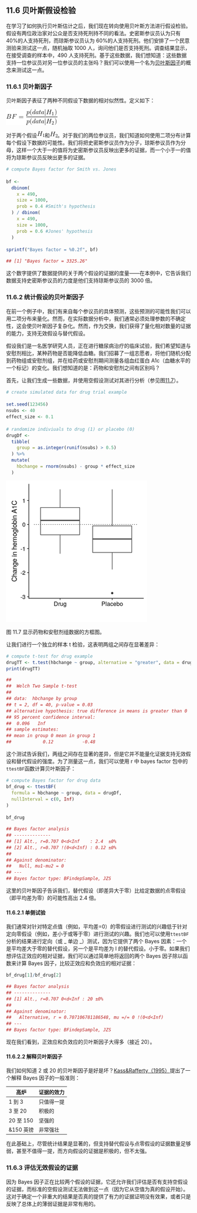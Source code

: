 ## 11.6 贝叶斯假设检验

在学习了如何执行贝叶斯估计之后，我们现在转向使用贝叶斯方法进行假设检验。假设有两位政治家对公众是否支持死刑持不同的看法。史密斯参议员认为只有 40%的人支持死刑，而琼斯参议员认为 60%的人支持死刑。他们安排了一个民意测验来测试这一点，随机抽取 1000 人，询问他们是否支持死刑。调查结果显示，在接受调查的样本中，490 人支持死刑。基于这些数据，我们想知道：这些数据支持一位参议员对另一位参议员的主张吗？我们可以使用一个名为[贝叶斯因子](https://bayesfactor.blogspot.com/2014/02/the-bayesfactor-package-this-blog-is.html)的概念来测试这一点。

### 11.6.1 贝叶斯因子

贝叶斯因子表征了两种不同假设下数据的相对似然性。定义如下：

![](img/fcaf56f4409db92cbad0bc0b7a778d4a.jpg)

对于两个假设![](img/31f022bcc9b435f1bfa0f95e0e2e285f.jpg)和![](img/2f753734e201315b67e17379e653910b.jpg)。对于我们的两位参议员，我们知道如何使用二项分布计算每个假设下数据的可能性。我们将把史密斯参议员作为分子，琼斯参议员作为分母，这样一个大于一的值将为史密斯参议员反映出更多的证据，而一个小于一的值将为琼斯参议员反映出更多的证据。

```r
# compute Bayes factor for Smith vs. Jones

bf <-
  dbinom(
    x = 490,
    size = 1000,
    prob = 0.4 #Smith's hypothesis
  ) / dbinom(
    x = 490, 
    size = 1000, 
    prob = 0.6 #Jones' hypothesis
  )

sprintf("Bayes factor = %0.2f", bf)
```

```r
## [1] "Bayes factor = 3325.26"
```

这个数字提供了数据提供的关于两个假设的证据的度量——在本例中，它告诉我们数据支持史密斯参议员的力度是他们支持琼斯参议员的 3000 倍。

### 11.6.2 统计假设的贝叶斯因子

在前一个例子中，我们有来自每个参议员的具体预测，这些预测的可能性我们可以用二项分布来量化。然而，在实际数据分析中，我们通常必须处理参数的不确定性，这会使贝叶斯因子复杂化。然而，作为交换，我们获得了量化相对数量的证据的能力，支持无效假设与替代假设。

假设我们是一名医学研究人员，正在进行糖尿病治疗的临床试验，我们希望知道与安慰剂相比，某种药物是否能降低血糖。我们招募了一组志愿者，将他们随机分配到药物组或安慰剂组，并在给药或安慰剂期间测量各组血红蛋白 A1c（血糖水平的一个标记）的变化。我们想知道的是：药物和安慰剂之间有区别吗？

首先，让我们生成一些数据，并使用空假设测试对其进行分析（参见图[11.7](#fig:bayesTesting)）。

```r
# create simulated data for drug trial example

set.seed(123456)
nsubs <- 40
effect_size <- 0.1

# randomize indiviuals to drug (1) or placebo (0)
drugDf <-
  tibble(
    group = as.integer(runif(nsubs) > 0.5)
  ) %>%
  mutate(
    hbchange = rnorm(nsubs) - group * effect_size
  )
```

![Box plots showing data for drug and placebo groups.](img/file73.png)

图 11.7 显示药物和安慰剂组数据的方框图。

让我们进行一个独立的样本 t 检验，这表明两组之间存在显著差异：

```r
# compute t-test for drug example
drugTT <- t.test(hbchange ~ group, alternative = "greater", data = drugDf)
print(drugTT)
```

```r
## 
##  Welch Two Sample t-test
## 
## data:  hbchange by group
## t = 2, df = 40, p-value = 0.03
## alternative hypothesis: true difference in means is greater than 0
## 95 percent confidence interval:
##  0.096   Inf
## sample estimates:
## mean in group 0 mean in group 1 
##            0.12           -0.48
```

这个测试告诉我们，两组之间存在显著的差异，但是它并不能量化证据支持无效假设和替代假设的强度。为了测量这一点，我们可以使用 r 中 bayes factor 包中的`ttestBF`函数计算贝叶斯因子：

```r
# compute Bayes factor for drug data
bf_drug <- ttestBF(
  formula = hbchange ~ group, data = drugDf,
  nullInterval = c(0, Inf)
)

bf_drug
```

```r
## Bayes factor analysis
## --------------
## [1] Alt., r=0.707 0<d<Inf    : 2.4  ±0%
## [2] Alt., r=0.707 !(0<d<Inf) : 0.12 ±0%
## 
## Against denominator:
##   Null, mu1-mu2 = 0 
## ---
## Bayes factor type: BFindepSample, JZS
```

这里的贝叶斯因子告诉我们，替代假设（即差异大于零）比给定数据的点零假设（即平均差为零）的可能性高出 2.4 倍。

#### 11.6.2.1 单侧试验

我们通常对针对特定点值（例如，平均差=0）的零假设进行测试的兴趣低于针对定向零假设（例如，差小于或等于零）进行测试的兴趣。我们也可以使用`ttestBF`分析的结果进行定向（或 _ 单边 _）测试，因为它提供了两个 Bayes 因素：一个是平均差大于零的替代假设，另一个是平均差为 l 的替代假设。小于零。如果我们想评估正效应的相对证据，我们可以通过简单地将返回的两个 Bayes 因子除以函数来计算 Bayes 因子，比较正效应和负效应的相对证据：

```r
bf_drug[1]/bf_drug[2]
```

```r
## Bayes factor analysis
## --------------
## [1] Alt., r=0.707 0<d<Inf : 20 ±0%
## 
## Against denominator:
##   Alternative, r = 0.707106781186548, mu =/= 0 !(0<d<Inf) 
## ---
## Bayes factor type: BFindepSample, JZS
```

现在我们看到，正效应和负效应的贝叶斯因子大得多（接近 20）。

#### 11.6.2.2 解释贝叶斯因子

我们如何知道 2 或 20 的贝叶斯因子是好是坏？[Kass&Rafferty（1995）](https://www.andrew.cmu.edu/user/kk3n/simplicity/KassRaftery1995.pdf)提出了一个解释 Bayes 因子的一般准则：

| 高炉 | 证据的效力 |
| --- | --- |
| 1 到 3 | 只值得一提 |
| 3 至 20 | 积极的 |
| 20 至 150 | 坚强的 |
| &150 英镑 | 非常强壮 |

在此基础上，尽管统计结果是显著的，但支持替代假设与点零假设的证据数量足够弱，甚至不值得一提，而方向假设的证据是积极的，但不太强。

### 11.6.3 评估无效假设的证据

因为 Bayes 因子正在比较两个假设的证据，它还允许我们评估是否有支持空假设的证据，而标准的空假设测试无法做到这一点（因为它从空值为真的假设开始）。这对于确定一个非重大的结果是否真的提供了有力的证据证明没有效果，或者只是反映了总体上的薄弱证据是非常有用的。